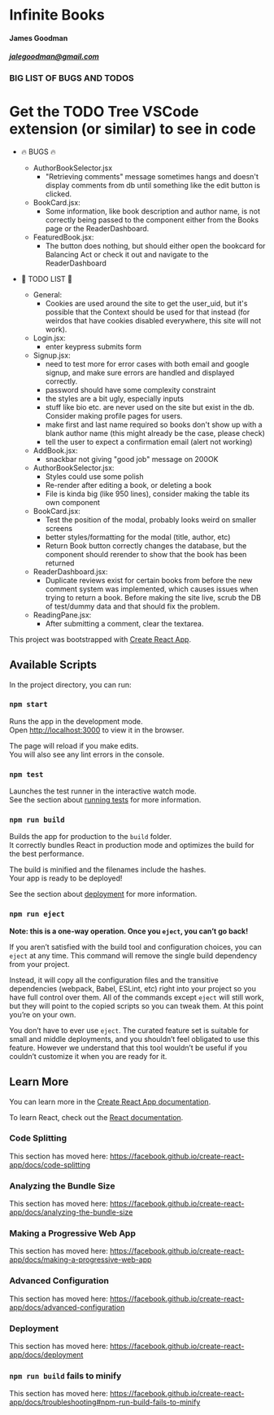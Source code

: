 # Infinite Books

#### James Goodman

##### jalegoodman@gmail.com

### BIG LIST OF BUGS AND TODOS

# Get the TODO Tree VSCode extension (or similar) to see in code

- :fire: BUGS :fire:

  - AuthorBookSelector.jsx
    - "Retrieving comments" message sometimes hangs and doesn't display comments from db until something like the edit button is clicked.
  - BookCard.jsx:
    - Some information, like book description and author name, is not correctly being passed to the component either from the Books page or the ReaderDashboard.
  - FeaturedBook.jsx:
    - The button does nothing, but should either open the bookcard for Balancing Act or check it out and navigate to the ReaderDashboard

- :clown_face: TODO LIST :clown_face:
  - General:
    - Cookies are used around the site to get the user_uid, but it's possible that the Context should be used for that instead (for weirdos that have cookies disabled everywhere, this site will not work).
  - Login.jsx:
    - enter keypress submits form
  - Signup.jsx:
    - need to test more for error cases with both email and google signup, and make sure errors are handled and displayed correctly.
    - password should have some complexity constraint
    - the styles are a bit ugly, especially inputs
    - stuff like bio etc. are never used on the site but exist in the db. Consider making profile pages for users.
    - make first and last name required so books don't show up with a blank author name (this might already be the case, please check)
    - tell the user to expect a confirmation email (alert not working)
  - AddBook.jsx:
    - snackbar not giving "good job" message on 200OK
  - AuthorBookSelector.jsx:
    - Styles could use some polish
    - Re-render after editing a book, or deleting a book
    - File is kinda big (like 950 lines), consider making the table its own component
  - BookCard.jsx:
    - Test the position of the modal, probably looks weird on smaller screens
    - better styles/formatting for the modal (title, author, etc)
    - Return Book button correctly changes the database, but the component should rerender to show that the book has been returned
  - ReaderDashboard.jsx:
    - Duplicate reviews exist for certain books from before the new comment system was implemented, which causes issues when trying to return a book. Before making the site live, scrub the DB of test/dummy data and that should fix the problem.
  - ReadingPane.jsx:
    - After submitting a comment, clear the textarea.

This project was bootstrapped with [Create React App](https://github.com/facebook/create-react-app).

## Available Scripts

In the project directory, you can run:

### `npm start`

Runs the app in the development mode.<br />
Open [http://localhost:3000](http://localhost:3000) to view it in the browser.

The page will reload if you make edits.<br />
You will also see any lint errors in the console.

### `npm test`

Launches the test runner in the interactive watch mode.<br />
See the section about [running tests](https://facebook.github.io/create-react-app/docs/running-tests) for more information.

### `npm run build`

Builds the app for production to the `build` folder.<br />
It correctly bundles React in production mode and optimizes the build for the best performance.

The build is minified and the filenames include the hashes.<br />
Your app is ready to be deployed!

See the section about [deployment](https://facebook.github.io/create-react-app/docs/deployment) for more information.

### `npm run eject`

**Note: this is a one-way operation. Once you `eject`, you can’t go back!**

If you aren’t satisfied with the build tool and configuration choices, you can `eject` at any time. This command will remove the single build dependency from your project.

Instead, it will copy all the configuration files and the transitive dependencies (webpack, Babel, ESLint, etc) right into your project so you have full control over them. All of the commands except `eject` will still work, but they will point to the copied scripts so you can tweak them. At this point you’re on your own.

You don’t have to ever use `eject`. The curated feature set is suitable for small and middle deployments, and you shouldn’t feel obligated to use this feature. However we understand that this tool wouldn’t be useful if you couldn’t customize it when you are ready for it.

## Learn More

You can learn more in the [Create React App documentation](https://facebook.github.io/create-react-app/docs/getting-started).

To learn React, check out the [React documentation](https://reactjs.org/).

### Code Splitting

This section has moved here: https://facebook.github.io/create-react-app/docs/code-splitting

### Analyzing the Bundle Size

This section has moved here: https://facebook.github.io/create-react-app/docs/analyzing-the-bundle-size

### Making a Progressive Web App

This section has moved here: https://facebook.github.io/create-react-app/docs/making-a-progressive-web-app

### Advanced Configuration

This section has moved here: https://facebook.github.io/create-react-app/docs/advanced-configuration

### Deployment

This section has moved here: https://facebook.github.io/create-react-app/docs/deployment

### `npm run build` fails to minify

This section has moved here: https://facebook.github.io/create-react-app/docs/troubleshooting#npm-run-build-fails-to-minify
